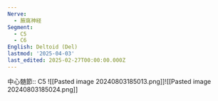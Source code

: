 ```yaml
---
Nerve:
  - 腋窩神経
Segment:
  - C5
  - C6
English: Deltoid (Del)
lastmod: '2025-04-03'
last_edited: 2025-02-27T00:00:00.000Z
---
```


中心髄節:: C5
![[Pasted image 20240803185013.png]]![[Pasted image 20240803185024.png]]
